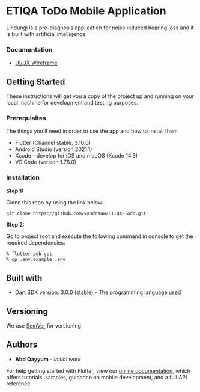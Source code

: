 # ETIQA ToDo Mobile Application
Lindungi is a pre-diagnosis application for noise induced hearing loss and it is built with artificial intelligence.

### Documentation

* [UI/UX Wireframe](https://www.figma.com/file/GtnmzHVpyuCXPhkxiO99ui/Lindungi-Mobile-App?node-id=0%3A1&t=MRSVO2iPUPKauljC-1)

## Getting Started

These instructions will get you a copy of the project up and running on your local machine for development and testing purposes.

### Prerequisites

The things you'll need in order to use the app and how to install them

* Flutter (Channel stable, 3.10.0)
* Android Studio (version 2021.1)
* Xcode - develop for iOS and macOS (Xcode 14.3)
* VS Code (version 1.78.0)

### Installation

**Step 1:**

Clone this repo by using the link below:

```
git clone https://github.com/wasddsaw/ETIQA-Todo.git
```

**Step 2:**

Go to project root and execute the following command in console to get the required dependencies: 

```zsh
% flutter pub get
% cp .env.example .env
```

## Built with

* Dart SDK version: 3.0.0 (stable) - The programming language used

## Versioning

We use [SemVer](https://semver.org/) for versioning

## Authors

* **Abd Qayyum** - *Initial work*

For help getting started with Flutter, view our
[online documentation](https://flutter.dev/docs), which offers tutorials,
samples, guidance on mobile development, and a full API reference.